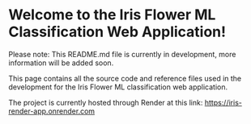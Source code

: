 # Welcome to the Iris Flower ML Classification Web Application!

Please note: This README.md file is currently in development, more information will be added soon.

This page contains all the source code and reference files used in the development for the Iris Flower ML classification web application. 

The project is currently hosted through Render at this link:
https://iris-render-app.onrender.com
